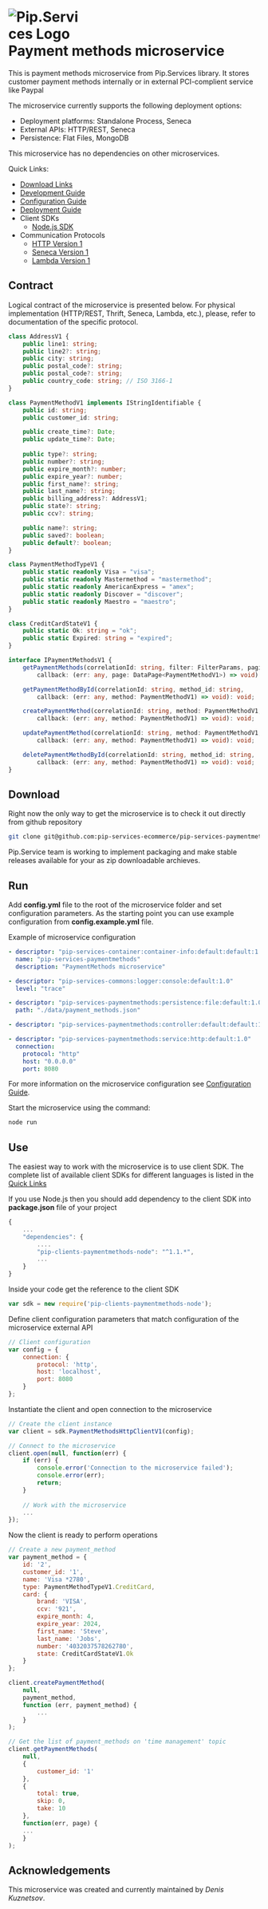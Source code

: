 # <img src="https://github.com/pip-services/pip-services/raw/master/design/Logo.png" alt="Pip.Services Logo" style="max-width:30%"> <br/> Payment methods microservice

This is payment methods microservice from Pip.Services library. 
It stores customer payment methods internally or in external PCI-complient service like Paypal

The microservice currently supports the following deployment options:
* Deployment platforms: Standalone Process, Seneca
* External APIs: HTTP/REST, Seneca
* Persistence: Flat Files, MongoDB

This microservice has no dependencies on other microservices.

<a name="links"></a> Quick Links:

* [Download Links](doc/Downloads.md)
* [Development Guide](doc/Development.md)
* [Configuration Guide](doc/Configuration.md)
* [Deployment Guide](doc/Deployment.md)
* Client SDKs
  - [Node.js SDK](https://github.com/pip-services/pip-clients-paymentmethods-node)
* Communication Protocols
  - [HTTP Version 1](doc/HttpProtocolV1.md)
  - [Seneca Version 1](doc/SenecaProtocolV1.md)
  - [Lambda Version 1](doc/LambdaProtocolV1.md)

## Contract

Logical contract of the microservice is presented below. For physical implementation (HTTP/REST, Thrift, Seneca, Lambda, etc.),
please, refer to documentation of the specific protocol.

```typescript
class AddressV1 {
    public line1: string;
    public line2?: string;
    public city: string;
    public postal_code?: string;
    public postal_code?: string;
    public country_code: string; // ISO 3166-1
}

class PaymentMethodV1 implements IStringIdentifiable {
    public id: string;
    public customer_id: string;

    public create_time?: Date;
    public update_time?: Date;
    
    public type?: string;
    public number?: string;
    public expire_month?: number;
    public expire_year?: number;
    public first_name?: string;
    public last_name?: string;
    public billing_address?: AddressV1;
    public state?: string;
    public ccv?: string;

    public name?: string;
    public saved?: boolean;
    public default?: boolean;
}

class PaymentMethodTypeV1 {
    public static readonly Visa = "visa";
    public static readonly Mastermethod = "mastermethod";
    public static readonly AmericanExpress = "amex";
    public static readonly Discover = "discover";
    public static readonly Maestro = "maestro";
}

class CreditCardStateV1 {
    public static Ok: string = "ok";
    public static Expired: string = "expired";
}

interface IPaymentMethodsV1 {
    getPaymentMethods(correlationId: string, filter: FilterParams, paging: PagingParams, 
        callback: (err: any, page: DataPage<PaymentMethodV1>) => void): void;

    getPaymentMethodById(correlationId: string, method_id: string, 
        callback: (err: any, method: PaymentMethodV1) => void): void;

    createPaymentMethod(correlationId: string, method: PaymentMethodV1, 
        callback: (err: any, method: PaymentMethodV1) => void): void;

    updatePaymentMethod(correlationId: string, method: PaymentMethodV1, 
        callback: (err: any, method: PaymentMethodV1) => void): void;

    deletePaymentMethodById(correlationId: string, method_id: string,
        callback: (err: any, method: PaymentMethodV1) => void): void;
}
```

## Download

Right now the only way to get the microservice is to check it out directly from github repository
```bash
git clone git@github.com:pip-services-ecommerce/pip-services-paymentmethods-node.git
```

Pip.Service team is working to implement packaging and make stable releases available for your 
as zip downloadable archieves.

## Run

Add **config.yml** file to the root of the microservice folder and set configuration parameters.
As the starting point you can use example configuration from **config.example.yml** file. 

Example of microservice configuration
```yaml
- descriptor: "pip-services-container:container-info:default:default:1.0"
  name: "pip-services-paymentmethods"
  description: "PaymentMethods microservice"

- descriptor: "pip-services-commons:logger:console:default:1.0"
  level: "trace"

- descriptor: "pip-services-paymentmethods:persistence:file:default:1.0"
  path: "./data/payment_methods.json"

- descriptor: "pip-services-paymentmethods:controller:default:default:1.0"

- descriptor: "pip-services-paymentmethods:service:http:default:1.0"
  connection:
    protocol: "http"
    host: "0.0.0.0"
    port: 8080
```
 
For more information on the microservice configuration see [Configuration Guide](Configuration.md).

Start the microservice using the command:
```bash
node run
```

## Use

The easiest way to work with the microservice is to use client SDK. 
The complete list of available client SDKs for different languages is listed in the [Quick Links](#links)

If you use Node.js then you should add dependency to the client SDK into **package.json** file of your project
```javascript
{
    ...
    "dependencies": {
        ....
        "pip-clients-paymentmethods-node": "^1.1.*",
        ...
    }
}
```

Inside your code get the reference to the client SDK
```javascript
var sdk = new require('pip-clients-paymentmethods-node');
```

Define client configuration parameters that match configuration of the microservice external API
```javascript
// Client configuration
var config = {
    connection: {
        protocol: 'http',
        host: 'localhost', 
        port: 8080
    }
};
```

Instantiate the client and open connection to the microservice
```javascript
// Create the client instance
var client = sdk.PaymentMethodsHttpClientV1(config);

// Connect to the microservice
client.open(null, function(err) {
    if (err) {
        console.error('Connection to the microservice failed');
        console.error(err);
        return;
    }
    
    // Work with the microservice
    ...
});
```

Now the client is ready to perform operations
```javascript
// Create a new payment_method
var payment_method = {
    id: '2',
    customer_id: '1',
    name: 'Visa *2780',
    type: PaymentMethodTypeV1.CreditCard,
    card: {
        brand: 'VISA',
        ccv: '921',
        expire_month: 4,
        expire_year: 2024,
        first_name: 'Steve',
        last_name: 'Jobs',
        number: '4032037578262780',
        state: CreditCardStateV1.Ok
    }
};

client.createPaymentMethod(
    null,
    payment_method,
    function (err, payment_method) {
        ...
    }
);
```

```javascript
// Get the list of payment_methods on 'time management' topic
client.getPaymentMethods(
    null,
    {
        customer_id: '1'
    },
    {
        total: true,
        skip: 0,
        take: 10
    },
    function(err, page) {
    ...    
    }
);
```    

## Acknowledgements

This microservice was created and currently maintained by *Denis Kuznetsov*.

